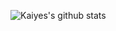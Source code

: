 ![Kaiyes's github stats](https://github-readme-stats.vercel.app/api?username=kaiyes&count_private=true)
